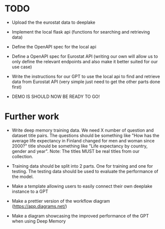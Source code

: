 # TODO
- Upload the the eurostat data to deeplake
- Implement the local flask api (functions for searching and retrieving data)
- Define the OpenAPI spec for the local api

- Define a OpenAPI spec for Eurostat API (writing our own will allow us to only define the relevant endpoints and also make it better suited for our use case)
- Write the instructions for our GPT to use the local api to find and retrieve data from Eurostat API (very simple just need to get the other parts done first)
- DEMO IS SHOULD NOW BE READY TO GO!

# Further work
- Write deep memory training data. We need X number of question and dataset title pairs. The questions should be something like "How has the average life expectancy in Finland changed for men and woman since 2000?" title should be something like "Life expectancy by country, gender and year". Note: The titles MUST be real titles from our collection.
- Training data should be split into 2 parts. One for training and one for testing. The testing data should be used to evaluate the performance of the model.

- Make a template allowing users to easily connect their own deeplake instance to a GPT
- Make a prettier version of the workflow diagram (https://app.diagrams.net/)
- Make a diagram showcasing the improved performance of the GPT when using Deep Memory

